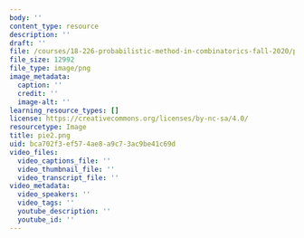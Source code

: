 ```yaml
---
body: ''
content_type: resource
description: ''
draft: ''
file: /courses/18-226-probabilistic-method-in-combinatorics-fall-2020/pie2.png
file_size: 12992
file_type: image/png
image_metadata:
  caption: ''
  credit: ''
  image-alt: ''
learning_resource_types: []
license: https://creativecommons.org/licenses/by-nc-sa/4.0/
resourcetype: Image
title: pie2.png
uid: bca702f3-ef57-4ae8-a9c7-3ac9be41c69d
video_files:
  video_captions_file: ''
  video_thumbnail_file: ''
  video_transcript_file: ''
video_metadata:
  video_speakers: ''
  video_tags: ''
  youtube_description: ''
  youtube_id: ''
---
```

